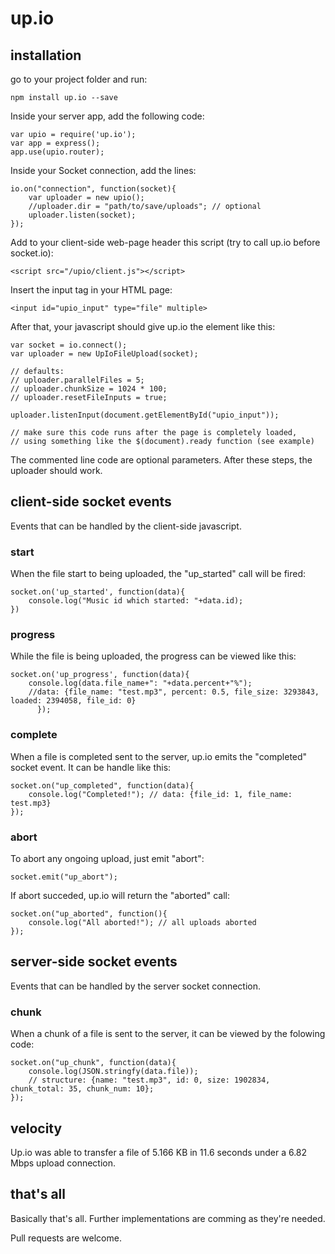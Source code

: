 # up.io
## installation
go to your project folder and run:

```npm install up.io --save```

Inside your server app, add the following code:

```
var upio = require('up.io');
var app = express();
app.use(upio.router);
```

Inside your Socket connection, add the lines:

```
io.on("connection", function(socket){
    var uploader = new upio();
    //uploader.dir = "path/to/save/uploads"; // optional
    uploader.listen(socket);
});
```

Add to your client-side web-page header this script (try to call up.io before socket.io):

```<script src="/upio/client.js"></script>```

Insert the input tag in your HTML page:

```<input id="upio_input" type="file" multiple>```

After that, your javascript should give up.io the element like this:

```
var socket = io.connect();
var uploader = new UpIoFileUpload(socket);

// defaults:
// uploader.parallelFiles = 5;
// uploader.chunkSize = 1024 * 100;
// uploader.resetFileInputs = true;

uploader.listenInput(document.getElementById("upio_input")); 

// make sure this code runs after the page is completely loaded,
// using something like the $(document).ready function (see example)

```

The commented line code are optional parameters. After these steps, the uploader should work.

## client-side socket events

Events that can be handled by the client-side javascript.

### start

When the file start to being uploaded, the "up_started" call will be fired:

```
socket.on('up_started', function(data){
	console.log("Music id which started: "+data.id);
})
```

### progress

While the file is being uploaded, the progress can be viewed like this:

```
socket.on('up_progress', function(data){
	console.log(data.file_name+": "+data.percent+"%");
	//data: {file_name: "test.mp3", percent: 0.5, file_size: 3293843, loaded: 2394058, file_id: 0}
      });
```

### complete

When a file is completed sent to the server, up.io emits the "completed" socket event. It can be handle like this: 

```
socket.on("up_completed", function(data){
    console.log("Completed!"); // data: {file_id: 1, file_name: test.mp3}
});
```

### abort

To abort any ongoing upload, just emit "abort":

```socket.emit("up_abort");```

If abort succeded, up.io will return the "aborted" call:

```
socket.on("up_aborted", function(){
    console.log("All aborted!"); // all uploads aborted
});
```

## server-side socket events

Events that can be handled by the server socket connection.

### chunk

When a chunk of a file is sent to the server, it can be viewed by the folowing code:

```
socket.on("up_chunk", function(data){
	console.log(JSON.stringfy(data.file)); 
	// structure: {name: "test.mp3", id: 0, size: 1902834, chunk_total: 35, chunk_num: 10};
});
```

## velocity

Up.io was able to transfer a file of 5.166 KB in 11.6 seconds under a 6.82 Mbps upload connection.

## that's all

Basically that's all. Further implementations are comming as they're needed.

Pull requests are welcome.
